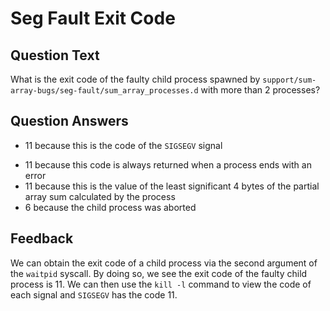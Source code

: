 # Seg Fault Exit Code

## Question Text

What is the exit code of the faulty child process spawned by `support/sum-array-bugs/seg-fault/sum_array_processes.d` with more than 2 processes?

## Question Answers

+ 11 because this is the code of the `SIGSEGV` signal
- 11 because this code is always returned when a process ends with an error
- 11 because this is the value of the least significant 4 bytes of the partial array sum calculated by the process
- 6 because the child process was aborted 

## Feedback

We can obtain the exit code of a child process via the second argument of the `waitpid` syscall.
By doing so, we see the exit code of the faulty child process is 11.
We can then use the `kill -l` command to view the code of each signal and `SIGSEGV` has the code 11.
